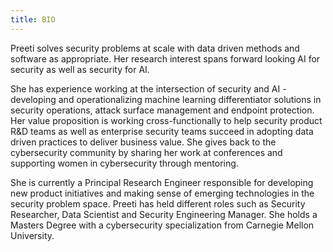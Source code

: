 ```yaml
---
title: BIO
---
```


 Preeti solves security problems at scale with data driven methods and software as appropriate. Her research interest spans forward looking AI for security as well as security for AI. 
 
 She has experience working at the intersection of security and AI - developing and operationalizing machine learning differentiator solutions in security operations, attack surface management and endpoint protection. Her value proposition is working cross-functionally to help security product R&D teams as well as enterprise security teams succeed in adopting data driven practices to deliver business value. She gives back to the cybersecurity community by sharing her work at conferences and supporting women in cybersecurity through mentoring. 
 
 She is currently a Principal Research Engineer responsible for developing new product initiatives and making sense of emerging technologies in the security problem space. Preeti has held different roles such as Security Researcher, Data Scientist and Security Engineering Manager. She holds a Masters Degree with a cybersecurity specialization from Carnegie Mellon University. 